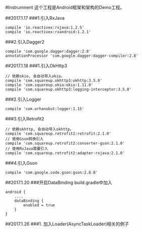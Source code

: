 #Instrumnent
这个工程是Android框架和架构的Demo工程。

##2017.1.17
###1.引入RxJava
```
compile 'io.reactivex:rxjava:1.2.5'
compile 'io.reactivex:rxandroid:1.2.1'
```
###2.引入Dagger2
```
compile 'com.google.dagger:dagger:2.8'
annotationProcessor 'com.google.dagger:dagger-compiler:2.8'
```

##2017.1.18
###1.引入OkHttp3
```
// 依赖okio, 会自动导入okio。
compile 'com.squareup.okhttp3:okhttp:3.5.0'
compile 'com.squareup.okio:okio:1.11.0'
compile 'com.squareup.okhttp3:logging-interceptor:3.5.0'
```
###2.引入Logger
```
compile 'com.orhanobut:logger:1.15'
```
###3.引入Retrofit2
```
// 依赖okhttp, 会自动导入okhttp。
compile 'com.squareup.retrofit2:retrofit:2.1.0'
// 使用Gson转换引入
compile 'com.squareup.retrofit2:converter-gson:2.1.0'
// 使用RxJava需要引入
compile 'com.squareup.retrofit2:adapter-rxjava:2.1.0'
```
###4.引入Gson
```
compile 'com.google.code.gson:gson:2.8.0'
```

##2017.1.20
###开启DataBinding
build.gradle中加入
```
android {
    ....
    dataBinding {
        enabled = true
    }
}
```

##2017.1.26
###1. 加入Loader(AsyncTaskLoader)相关的例子
